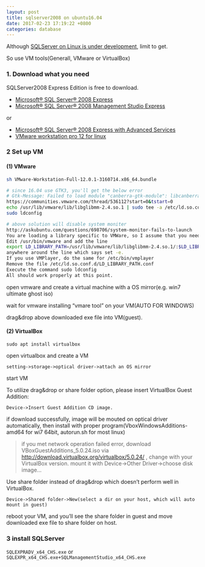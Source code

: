 ```yaml
---
layout: post
title: sqlserver2008 on ubuntu16.04
date: 2017-02-23 17:19:22 +0800
categories: database
---
```

Although [SQLServer on Linux is under development](http://www.microsoft.com/en-us/cloud-platform/sql-server-on-linux), limit to get.

So use VM tools(Generall, VMware or VirtualBox)

### 1. Download what you need

SQLServer2008 Express Edition is free to download.

- [Microsoft® SQL Server® 2008 Express](https://www.microsoft.com/en-US/download/details.aspx?id=1695)
- [Microsoft® SQL Server® 2008 Management Studio Express](https://www.microsoft.com/en-us/download/details.aspx?id=7593)

or

- [Microsoft® SQL Server® 2008 Express with Advanced Services](https://www.microsoft.com/en-US/download/details.aspx?id=1842)
- [VMware workstation pro 12 for linux](http://www.vmware.com/products/workstation/workstation-evaluation.html)

### 2 Set up VM

#### (1) VMware
``` bash
sh VMware-Workstation-Full-12.0.1-3160714.x86_64.bundle

# since 16.04 use GTK3, you'll get the below error
# Gtk-Message: Failed to load module "canberra-gtk-module": libcanberra-gtk-module.so: cannot open shared object file: No such file or directory
https://communities.vmware.com/thread/536112?start=0&tstart=0
echo /usr/lib/vmware/lib/libglibmm-2.4.so.1 | sudo tee -a /etc/ld.so.conf.d/LD_LIBRARY_PATH.conf
sudo ldconfig

# above solution will disable system moniter
http://askubuntu.com/questions/698706/system-monitor-fails-to-launch
You are loading a library specific to VMWare, so I assume that you need to use that program, like I do.
Edit /usr/bin/vmware and add the line
export LD_LIBRARY_PATH=/usr/lib/vmware/lib/libglibmm-2.4.so.1/:$LD_LIBRARY_PATH
anywhere around the line which says set -e.
If you use VMPlayer, do the same for /etc/bin/vmplayer
Remove the file /etc/ld.so.conf.d/LD_LIBRARY_PATH.conf
Execute the command sudo ldconfig
All should work properly at this point.
```

open vmware and create a virtual machine with a OS mirror(e.g. win7 ultimate ghost iso)

wait for vmware installing “vmare tool” on your VM(AUTO FOR WINDOWS)

drag&drop above downloaded exe file into VM(guest).

#### (2) VirtualBox
```
sudo apt install virtualbox
```

open virtualbox and create a VM
```
setting->storage->optical driver->attach an OS mirror
```

start VM

To utilize drag&drop or share folder option, please insert VirtualBox Guest Addition:
```
Device->Insert Guest Addition CD image.
```

if download successfully, image will be mouted on optical driver automatically, then install with proper program(VboxWindowsAdditions-amd64 for wi7 64bit, autorun.sh for most linux)

> if you met network operation failed error, download VBoxGuestAdditions_5.0.24.iso via http://download.virtualbox.org/virtualbox/5.0.24/ , change with your VirtualBox version.
mount it with Device->Other Driver->choose disk image…

Use share folder instead of drag&drop which doesn’t perform well in VirtualBox.
```
Device->Shared folder->New(select a dir on your host, which will auto mount in guest)
```
reboot your VM, and you’ll see the share folder in guest and move downloaded exe file to share folder on host.

### 3 install SQLServer
`SQLEXPRADV_x64_CHS.exe` or `SQLEXPR_x64_CHS.exe+SQLManagementStudio_x64_CHS.exe`
